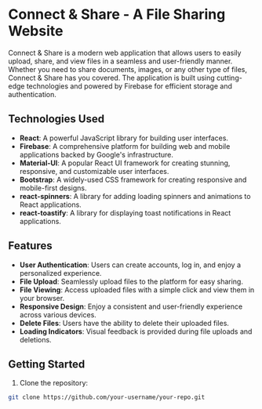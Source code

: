 # Connect & Share - A File Sharing Website

Connect & Share is a modern web application that allows users to easily upload, share, and view files in a seamless and
user-friendly manner. Whether you need to share documents, images, or any other type of files, Connect & Share has you
covered. The application is built using cutting-edge technologies and powered by Firebase for efficient storage and
authentication.

## Technologies Used

- **React**: A powerful JavaScript library for building user interfaces.
- **Firebase**: A comprehensive platform for building web and mobile applications backed by Google's infrastructure.
- **Material-UI**: A popular React UI framework for creating stunning, responsive, and customizable user interfaces.
- **Bootstrap**: A widely-used CSS framework for creating responsive and mobile-first designs.
- **react-spinners**: A library for adding loading spinners and animations to React applications.
- **react-toastify**: A library for displaying toast notifications in React applications.

## Features

- **User Authentication**: Users can create accounts, log in, and enjoy a personalized experience.
- **File Upload**: Seamlessly upload files to the platform for easy sharing.
- **File Viewing**: Access uploaded files with a simple click and view them in your browser.
- **Responsive Design**: Enjoy a consistent and user-friendly experience across various devices.
- **Delete Files**: Users have the ability to delete their uploaded files.
- **Loading Indicators**: Visual feedback is provided during file uploads and deletions.

## Getting Started

1. Clone the repository:

```bash
git clone https://github.com/your-username/your-repo.git
```


